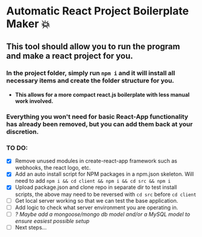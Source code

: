 # Automatic React Project Boilerplate Maker :boom:

## This tool should allow you to run the program and make a react project for you. 

### In the project folder, simply run ```npm i``` and it will install all necessary items and create the folder structure for you.
- #### This allows for a more compact react.js boilerplate with less manual work involved.
### Everything you won't need for basic React-App functionality has already been removed, but you can add them back at your discretion.

### TO DO:
- [x] Remove unused modules in create-react-app framework such as webhooks, the react logo, etc.
- [x] Add an auto install script for NPM packages in a npm.json skeleton. Will need to add ``npm i && cd client && npm i && cd src && npm i``
- [x] Upload package.json and clone repo in separate dir to test install scripts, the above may need to be reversed with ``cd src`` before ``cd client``
- [ ] Get local server working so that we can test the base application. 
- [ ] Add logic to check what server environment you are operating in.
- [ ] *? Maybe add a mongoose/mongo db model and/or a MySQL model to ensure easiest possible setup*
- [ ] Next steps...
